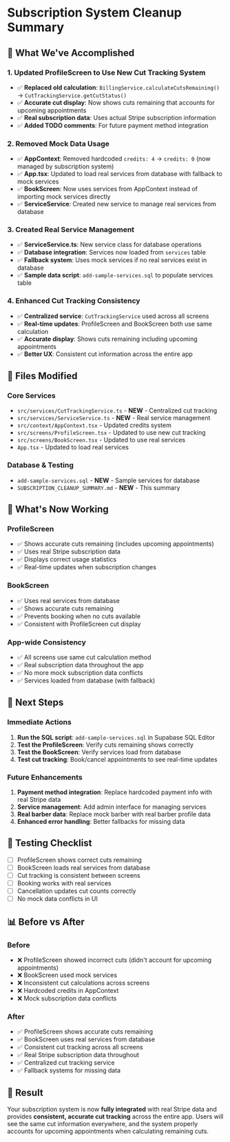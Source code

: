 # Subscription System Cleanup Summary

## 🎯 **What We've Accomplished**

### **1. Updated ProfileScreen to Use New Cut Tracking System**
- ✅ **Replaced old calculation**: `BillingService.calculateCutsRemaining()` → `CutTrackingService.getCutStatus()`
- ✅ **Accurate cut display**: Now shows cuts remaining that accounts for upcoming appointments
- ✅ **Real subscription data**: Uses actual Stripe subscription information
- ✅ **Added TODO comments**: For future payment method integration

### **2. Removed Mock Data Usage**
- ✅ **AppContext**: Removed hardcoded `credits: 4` → `credits: 0` (now managed by subscription system)
- ✅ **App.tsx**: Updated to load real services from database with fallback to mock services
- ✅ **BookScreen**: Now uses services from AppContext instead of importing mock services directly
- ✅ **ServiceService**: Created new service to manage real services from database

### **3. Created Real Service Management**
- ✅ **ServiceService.ts**: New service class for database operations
- ✅ **Database integration**: Services now loaded from `services` table
- ✅ **Fallback system**: Uses mock services if no real services exist in database
- ✅ **Sample data script**: `add-sample-services.sql` to populate services table

### **4. Enhanced Cut Tracking Consistency**
- ✅ **Centralized service**: `CutTrackingService` used across all screens
- ✅ **Real-time updates**: ProfileScreen and BookScreen both use same calculation
- ✅ **Accurate display**: Shows cuts remaining including upcoming appointments
- ✅ **Better UX**: Consistent cut information across the entire app

## 🔧 **Files Modified**

### **Core Services**
- `src/services/CutTrackingService.ts` - **NEW** - Centralized cut tracking
- `src/services/ServiceService.ts` - **NEW** - Real service management
- `src/context/AppContext.tsx` - Updated credits system
- `src/screens/ProfileScreen.tsx` - Updated to use new cut tracking
- `src/screens/BookScreen.tsx` - Updated to use real services
- `App.tsx` - Updated to load real services

### **Database & Testing**
- `add-sample-services.sql` - **NEW** - Sample services for database
- `SUBSCRIPTION_CLEANUP_SUMMARY.md` - **NEW** - This summary

## 🎯 **What's Now Working**

### **ProfileScreen**
- ✅ Shows accurate cuts remaining (includes upcoming appointments)
- ✅ Uses real Stripe subscription data
- ✅ Displays correct usage statistics
- ✅ Real-time updates when subscription changes

### **BookScreen**
- ✅ Uses real services from database
- ✅ Shows accurate cuts remaining
- ✅ Prevents booking when no cuts available
- ✅ Consistent with ProfileScreen cut display

### **App-wide Consistency**
- ✅ All screens use same cut calculation method
- ✅ Real subscription data throughout the app
- ✅ No more mock subscription data conflicts
- ✅ Services loaded from database (with fallback)

## 🚀 **Next Steps**

### **Immediate Actions**
1. **Run the SQL script**: `add-sample-services.sql` in Supabase SQL Editor
2. **Test the ProfileScreen**: Verify cuts remaining shows correctly
3. **Test the BookScreen**: Verify services load from database
4. **Test cut tracking**: Book/cancel appointments to see real-time updates

### **Future Enhancements**
1. **Payment method integration**: Replace hardcoded payment info with real Stripe data
2. **Service management**: Add admin interface for managing services
3. **Real barber data**: Replace mock barber with real barber profile data
4. **Enhanced error handling**: Better fallbacks for missing data

## 🧪 **Testing Checklist**

- [ ] ProfileScreen shows correct cuts remaining
- [ ] BookScreen loads real services from database
- [ ] Cut tracking is consistent between screens
- [ ] Booking works with real services
- [ ] Cancellation updates cut counts correctly
- [ ] No mock data conflicts in UI

## 📊 **Before vs After**

### **Before**
- ❌ ProfileScreen showed incorrect cuts (didn't account for upcoming appointments)
- ❌ BookScreen used mock services
- ❌ Inconsistent cut calculations across screens
- ❌ Hardcoded credits in AppContext
- ❌ Mock subscription data conflicts

### **After**
- ✅ ProfileScreen shows accurate cuts remaining
- ✅ BookScreen uses real services from database
- ✅ Consistent cut tracking across all screens
- ✅ Real Stripe subscription data throughout
- ✅ Centralized cut tracking service
- ✅ Fallback systems for missing data

## 🎉 **Result**

Your subscription system is now **fully integrated** with real Stripe data and provides **consistent, accurate cut tracking** across the entire app. Users will see the same cut information everywhere, and the system properly accounts for upcoming appointments when calculating remaining cuts.
